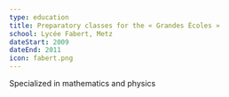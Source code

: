 ```yaml
---
type: education
title: Preparatory classes for the « Grandes Écoles »
school: Lycée Fabert, Metz
dateStart: 2009
dateEnd: 2011
icon: fabert.png
---
```

Specialized in mathematics and physics
